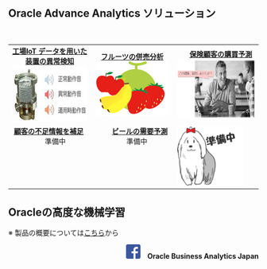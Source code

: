<html>
<head>
<meta charset="utf-8">
</head>

<body>
<h2>Oracle Advance Analytics ソリューション</h2>

<table width="80%" border="0" >
  <tbody>
    <tr>
      <td width="33%"><center>
      <strong><u>工場IoT データを用いた装置の異常検知</u></strong><br>
      <a href="https://github.com/oracle4engineer/factory_iot/wiki/%E5%B7%A5%E5%A0%B4-IoT-%E3%83%87%E3%83%BC%E3%82%BF%E3%82%92%E7%94%A8%E3%81%84%E3%81%9F%E8%A3%85%E7%BD%AE%E3%81%AE%E7%95%B0%E5%B8%B8%E6%A4%9C%E7%9F%A5" title="Factory IoT" target="_blank"><img src="image/iot_02.jpg" width="217" height="113" alt="iot"/>
      </a></center></td>
      <td width = "33%"><center>
      <u><strong>フルーツの併売分析</strong></u><br>
      <a href="https://github.com/oracle4engineer/advanced-analytics/wiki/%E4%BD%B5%E5%A3%B2%E5%88%86%E6%9E%90" target="_blank">
      <img src="image/fruit.jpg" height="110" alt="fruit"/>
      </a>
      </center></td>
      <td width = "34%"><center>
      <u><strong>保険顧客の購買予測</strong></u><strong></strong><br>
      <a href="https://github.com/oracle4engineer/advanced-analytics/wiki/%E5%88%86%E9%A1%9E-(Classification)" target="_blank">
      <img src="image/classification_top.JPG" height="120" alt="Classification"/>
      </a>
      </center></td>
    </tr>
    <tr>
      <td valign="top"><center>
        <u><strong>顧客の不足情報を補足</strong></u>&nbsp;<br>
        準備中&nbsp;<br>
        </center>
      </td>
      <td valign="top"><center>
          <u><strong>ビールの需要予測</strong></u>&nbsp;<br>
        準備中&nbsp;<br>
      </center>
      </td>
      <td><img src="image/candy_wip.png" height="120" alt="Classification"/>&nbsp;</td>
    </tr>
  </tbody>
</table>

<h2>Oracleの高度な機械学習</h2>
<p>※ 製品の概要については<a href="https://github.com/oracle4engineer/advanced-analytics/wiki" title="Oracleの高度な機械学習" target="_blank">こちら</a>から
  <br>
</p>
<p><Div Align="right"><a href="https://www.facebook.com/OracleJapanBI/"><img src="image/FB_logo.png" width="29" height="29" alt=""/></a>　<strong>Oracle Business Analytics Japan</strong></Div></p>
  <br>
</body>
</html>
